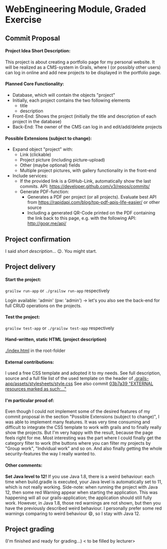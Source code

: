 # WebEngineering Module, Graded Exercise

## Commit Proposal

#### Project Idea Short Description: 

This project is about creating a portfolio page for my personal website. It will be realized as a CMS-system in Grails, where I (or possibly other users) can log in online and add new projects to be displayed in the portfolio page.

#### Planned Core Functionality:

- Database, which will contain the objects "project"
- Initially, each project contains the two following elements
  - title
  - description
- Front-End: Shows the project (initially the title and description of each project in the database)
- Back-End: The owner of the CMS can log in and edit/add/delete projects

#### Possible Extensions (subject to change):

- Expand object "project" with:
  - Link (clickable)
  - Project picture (including picture-upload)
  - Other (maybe optional) fields
  - Multiple project pictures, with gallery functionality in the front-end
- Include services:
  - If the provided link is a GitHub-Link, automatically show the last commits. API: https://developer.github.com/v3/repos/commits/
  - Generate PDF-function:
    - Generates a PDF per project (or all projects). Evaluate best API from https://rapidapi.com/blog/top-pdf-apis-life-easier/ or other source
    - Including a generated QR-Code printed on the PDF containing the link back to this page, e.g. with the following API: http://goqr.me/api/


## Project confirmation

I said _short description_... :wink:. You might start.

## Project delivery <to be filled by student>

#### Start the project: 
`grailsw run-app` or `./grailsw run-app` respectively

Login available: 'admin' (pw: 'admin') -> let's you also see the back-end for full CRUD operations on the projects.

#### Test the project:  
`grailsw test-app` or `./grailsw test-app` respectively

#### Hand-written, static HTML (project description)
[./index.html](./index.html) in the root-folder

#### External contributions:
I used a free CSS template and adopted it to my needs. See full description, source and a full file list of the used template on the
header of [.grails-app/assets/stylesheets/style.css](https://github.com/WebEngineering-FHNW/hs19-cr-webec-ge-AndiSwiss/blob/master/grails-app/assets/stylesheets/style.css)
See also commit [03b7a39 "EXTERNAL resources marked as such:..."](https://github.com/WebEngineering-FHNW/hs19-cr-webec-ge-AndiSwiss/commit/03b7a39805f1721970e458a655b4b539598830dc)

#### I'm particular proud of:
Even though I could not implement some of the desired features of my commit proposal in the section "Possible Extensions (subject to change)", I was able to 
implement many features. It was very time consuming and difficult to integrate the CSS template to work with grails and to finally really show the projects.
But I'm very happy with the result, because the page feels right for me.
Most interesting was the part where I could finally get the category filter to work (the buttons where you can filter my projects by "Group work", "Indvidual work" and so on.
And also finally getting the whole security-features the way I really wanted to.

#### Other comments:
**Set Java level to 12!** If you use Java 1.8, there is a weird behaviour: each time when build.gradle is executed, 
your Java level is automatically set to 11, which is not really working. Side-note: when running the project with Java 12, then
some red Warning appear when starting the application. This was happening will all our grails-application; the application should still fully work.
However, in Java 1.8, those red warnings are not shown, but then you have the previously described weird behaviour. I personally prefer some red
warnings comparing to weird behaviour :smile:, so I stay with Java 12.

## Project grading 

(I'm finished and ready for grading...)
< to be filled by lecturer>
